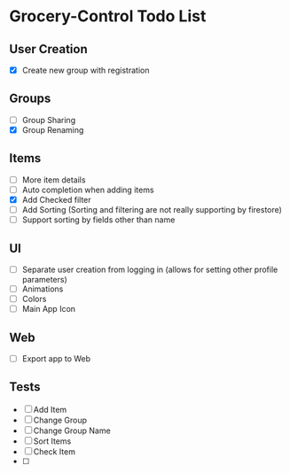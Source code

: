 # Grocery-Control Todo List

## User Creation
- [x] Create new group with registration
## Groups
- [ ] Group Sharing
- [x] Group Renaming
## Items
- [ ] More item details
- [ ] Auto completion when adding items
- [x] Add Checked filter
- [ ] Add Sorting (Sorting and filtering are not really supporting by firestore)
- [ ] Support sorting by fields other than name 
## UI
- [ ] Separate user creation from logging in (allows for setting other profile parameters)
- [ ] Animations
- [ ] Colors
- [ ] Main App Icon
## Web
- [ ] Export app to Web
## Tests
- [ ] Add Item
- [ ] Change Group
- [ ] Change Group Name
- [ ] Sort Items
- [ ] Check Item
- [ ] 